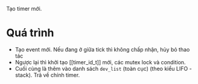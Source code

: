 Tạo timer mới.
# Quá trình
- Tạo event mới. Nếu đang ở giữa tick thì không chấp nhận, hủy bỏ thao tác
- Ngược lại thì khởi tạo [[timer_id_t]] mới, các mutex lock và condition.
- Cuối cùng là thêm vào danh sách `dev_list` (toàn cục) (theo kiểu LIFO - stack). Trả về chính timer.